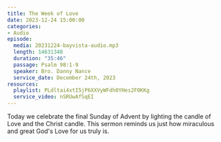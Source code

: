 ```yaml
---
title: The Week of Love
date: 2023-12-24 15:00:00
categories:
- Audio
episode:
  media: 20231224-bayvista-audio.mp3
  length: 14631348
  duration: "35:46"
  passage: Psalm 98:1-9
  speaker: Bro. Danny Nance
  service_date: December 24th, 2023
resources:
  playlist: PLdltai4xtI5jP6XXVyWFdh0YHes2F0KKg
  service_video: nSRUwAfSqEI
---
```

Today we celebrate the final Sunday of Advent by lighting the candle of Love and the Christ candle. This sermon reminds us just how miraculous and great God's Love for us truly is.